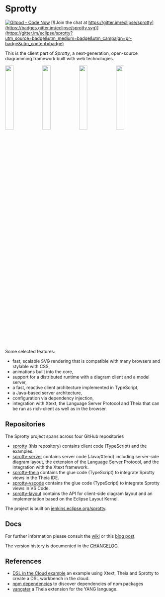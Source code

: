 # Sprotty

[![Gitpod - Code Now](https://img.shields.io/badge/Gitpod-code%20now-blue.svg?longCache=true)](https://gitpod.io#https://github.com/eclipse/sprotty)
[![Join the chat at https://gitter.im/eclipse/sprotty](https://badges.gitter.im/eclipse/sprotty.svg)](https://gitter.im/eclipse/sprotty?utm_source=badge&utm_medium=badge&utm_campaign=pr-badge&utm_content=badge)

This is the client part of _Sprotty_, a next-generation, open-source diagramming framework built with web technologies. 

<img src="https://raw.githubusercontent.com/wiki/eclipse/sprotty/images/screenshot0.png" width="23%" align="left">
<img src="https://raw.githubusercontent.com/wiki/eclipse/sprotty/images/screenshot1.png" width="23%" align="left">
<img src="https://raw.githubusercontent.com/wiki/eclipse/sprotty/images/screenshot2.png" width="23%" align="left">
<img src="https://raw.githubusercontent.com/wiki/eclipse/sprotty/images/screenshot3.png" width="23%"> 

  
Some selected features:

* fast, scalable SVG rendering that is compatible with many browsers and stylable with CSS,
* animations built into the core,
* support for a distributed runtime with a diagram client and a model server,
* a fast, reactive client architecture implemented in TypeScript,
* a Java-based server architecture,
* configuration via dependency injection,
* integration with Xtext, the Language Server Protocol and Theia that can be run as rich-client as well as in the browser.

## Repositories

The Sprotty project spans across four GitHub repositories
* [sprotty](https://github.com/eclipse/sprotty) (this repository) contains client code (TypeScript) and the examples.
* [sprotty-server](https://github.com/eclipse/sprotty-server) contains server code (Java/Xtend) including server-side diagram layout, the extension of the Language Server Protocol, and the integration with the Xtext framework.
* [sprotty-theia](https://github.com/eclipse/sprotty-theia) contains the glue code (TypeScript) to integrate Sprotty views in the Theia IDE.
* [sprotty-vscode](https://github.com/eclipse/sprotty-vscode) contains the glue code (TypeScript) to integrate Sprotty views in VS Code.
* [sprotty-layout](https://github.com/eclipse/sprotty-layout) contains the API for client-side diagram layout and an implementation based on the Eclipse Layout Kernel.

The project is built on [jenkins.eclipse.org/sprotty](https://jenkins.eclipse.org/sprotty/).

## Docs

For further information please consult the [wiki](https://github.com/eclipse/sprotty/wiki) or this [blog post](http://typefox.io/sprotty-a-web-based-diagramming-framework).

The version history is documented in the [CHANGELOG](https://github.com/eclipse/sprotty/blob/master/CHANGELOG.md).

## References

- [DSL in the Cloud example](http://github.com/TypeFox/theia-xtext-sprotty-example) an example using Xtext, Theia and Sprotty to create a DSL workbench in the cloud.
- [npm dependencies](http://npm-dependencies.com/) to discover dependencies of npm packages
- [yangster](http://github.com/theia-ide/yangster) a Theia extension for the YANG language.

